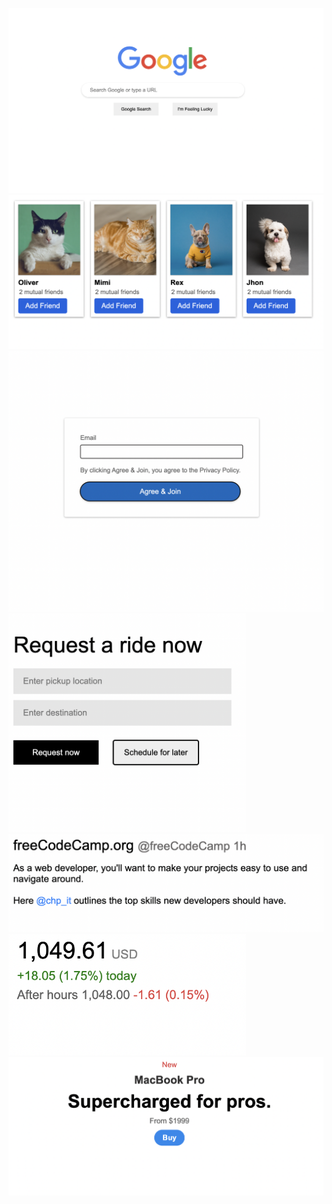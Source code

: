 <br>
<img src="Post-100/google.png">

<img src="Post-100/facebook.png">
<img src="Post-100/login.png">
<img src="Post-100/uber.png" width="380px">

<img src="Post-100/post.png">
<img src="Post-100/stock.png" width="380px">

<img src="Post-100/macbook.png">

